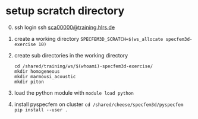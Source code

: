 # setup scratch directory
0. ssh login
    ssh sca00000@training.hlrs.de
1. create a working directory
    `SPECFEM3D_SCRATCH=$(ws_allocate specfem3d-exercise 10)` 

2. create sub directories in the working directory
    
    `cd /shared/training/ws/$(whoami)-specfem3d-exercise/`  
    `mkdir homogeneous`  
    `mkdir marmousi_acoustic`  
    `mkdir piton`  
    
3. load the python module with `module load python`

4. install pyspecfem on cluster
    `cd /shared/cheese/specfem3d/pyspecfem`  
    `pip install --user .`  